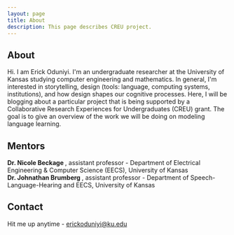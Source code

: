 ```yaml
---
layout: page
title: About
description: This page describes CREU project.
---
```

## About
<p> Hi. I am Erick Oduniyi. I'm an undergraduate researcher at the University of Kansas studying computer engineering and mathematics. In general, I'm interested in storytelling, design (tools: language, computing systems, institutions), and how design shapes our cognitive processes. Here, I will be blogging about a particular project that is being supported by a Collaborative Research Experiences for Undergraduates (CREU) grant. The goal is to give an overview of the work we will be doing on modeling language learning. </p>

## Mentors
<b> Dr. Nicole Beckage </b>, assistant professor - Department of Electrical Engineering & Computer Science (EECS), University of Kansas <br> <b> Dr. Johnathan Brumberg </b>, assistant professor - Department of Speech-Language-Hearing and EECS, University of Kansas 

## Contact
Hit me up anytime - erickoduniyi@ku.edu
